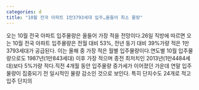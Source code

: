 ```yaml
---
categories: d
title: "10월 전국 아파트 1만3793세대 입주…올들어 최소 물량"
---
```

오는 10월 전국 아파트 입주물량은 올들어 가장 적을 전망이다.26일 직방에 따르면 오는 10월 전국 아파트 입주물량은 전월 대비 53%, 전년 동기 대비 39%가량 적은 1만3793세대가 공급된다. 이는 올해 중 가장 적은 월별 입주물량이다.연도별 10월 입주물량으로도 1987년(1만843세대) 이후 가장 적으며 종전 최저치인 2013년(1만4484세대)보다 5%가량 적다.직전 4개월 동안 입주물량 증가세가 이어졌던 가운데 연말 입주물량이 집중되기 전 일시적인 물량 감소인 것으로 보인다. 특히 단지수도 24개로 적고 입주 단지의